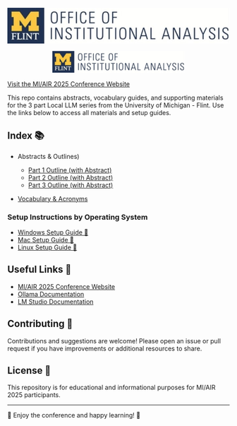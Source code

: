 <p align="center">
  <img src="images/logo_IA.jpg" alt="Conference Logo" width="1000"/>
</p>

<p align="center">
  <a href="https://sites.google.com/miair.org/miair2023/home">
    <img src="images/logo_IA.jpg" alt="MI/AIR Conference Logo" width="300"/>
  </a>
</p>

[Visit the MI/AIR 2025 Conference Website](https://sites.google.com/miair.org/miair2023/home)

This repo contains abstracts, vocabulary guides, and supporting materials for the 3 part Local LLM series from the University of Michigan - Flint. Use the links below to access all materials and setup guides.

## Index 📚

- Abstracts & Outlines)
  - [Part 1 Outline (with Abstract)](abstracts/part1_outline.md)
  - [Part 2 Outline (with Abstract)](abstracts/part2_outline.md)
  - [Part 3 Outline (with Abstract)](abstracts/part3_outline.md)
  
- [Vocabulary & Acronyms](docs/vocabulary_and_acronyms.md)

### Setup Instructions by Operating System
- [Windows Setup Guide 🦟](setup/WINDOWS_SETUP.md)
- [Mac Setup Guide 🍏](setup/MAC_SETUP.md)
- [Linux Setup Guide 🐧](setup/LINUX_SETUP.md)

## Useful Links 🔗

- [MI/AIR 2025 Conference Website](https://sites.google.com/miair.org/miair2023/home)
- [Ollama Documentation](https://github.com/ollama/ollama/tree/main/docs)
- [LM Studio Documentation](https://lmstudio.ai/docs/app)

## Contributing 🤝

Contributions and suggestions are welcome! Please open an issue or pull request if you have improvements or additional resources to share.

## License 📜

This repository is for educational and informational purposes for MI/AIR 2025 participants.

---

🎉 Enjoy the conference and happy learning! 🎉
